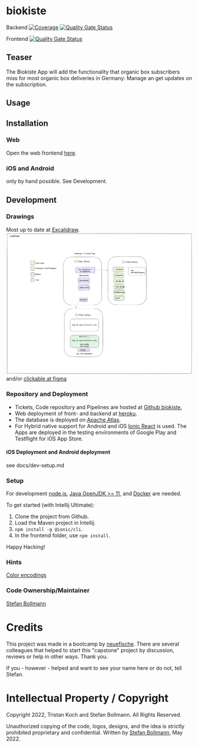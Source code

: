 # biokiste
Backend [![Coverage](https://sonarcloud.io/api/project_badges/measure?project=boltzmann_biokiste_backend&metric=coverage)](https://sonarcloud.io/summary/new_code?id=boltzmann_biokiste_backend)
[![Quality Gate Status](https://sonarcloud.io/api/project_badges/measure?project=boltzmann_biokiste_backend&metric=alert_status)](https://sonarcloud.io/summary/new_code?id=boltzmann_biokiste_backend) 

Frontend [![Quality Gate Status](https://sonarcloud.io/api/project_badges/measure?project=boltzmann_biokiste_frontend&metric=alert_status)](https://sonarcloud.io/summary/new_code?id=boltzmann_biokiste_frontend)
## Teaser
The Biokiste App will add the functionality that organic box subscribers miss for most organic box deliveries in Germany: Manage an get updates on the subscription.

## Usage

## Installation

### Web
Open the web frontend [here](https://biokiste.herokuapp.com/).

### iOS and Android
only by hand possible. See Development.


## Development

### Drawings
Most up to date at [Excalidraw](https://excalidraw.com/#json=s9IsmlYfdRogrS1eNLObL,3vjggi8Ya3kXuSB4HHUE4Q).
![Customer view](resources/biokiste_220512.png) and/or [clickable at figma](https://www.figma.com/file/Ysrx9lh0R2de59mFTg4TeT/Biokiste?node-id=7%3A21)


### Repository and Deployment
- Tickets, Code repository and Pipelines are hosted at [Github biokiste.](https://github.com/Boltzmann/biokiste)
- Web deployment of front- and backend at [heroku](https://dashboard.heroku.com/apps/biokiste/deploy/heroku-git).
- The database is deployed on [Apache Atlas](https://cloud.mongodb.com).
- For Hybrid native support for Android and iOS [Ionic React](https://ionicframework.com/docs/react) is used. The Apps are deployed in the testing environments of Google Play and Testflight for iOS App Store.

#### iOS Deployment and Android deployment
see docs/dev-setup.md

### Setup
For development [node.js](https://nodejs.org/en/), 
[Java OpenJDK >= 11](https://openjdk.java.net/projects/jdk/11/), 
and [Docker](https://www.docker.com/) are needed.

To get started (with Intellij Ultimate):
1. Clone the project from Github.
2. Load the Maven project in Intellij.
3. ``npm install -g @ionic/cli``.
4. In the frontend folder, use ``npm install``.

Happy Hacking!

### Hints
[Color encodings](https://coolors.co/306b34-d3b88c-482728-5ef38c-78a1bb)

### Code Ownership/Maintainer
[Stefan Bollmann](mailto:stefan.bollmann@rwth-aachen.de)

# Credits
This project was made in a bootcamp by [neuefische](https://www.neuefische.de). There are several colleagues that helped to start this "capstone" project by discussion, reviews or help in other ways. Thank you.

If you - however - helped and want to see your name here or do not, tell Stefan.

# Intellectual Property / Copyright
Copyright 2022, Tristan Koch and Stefan Bollmann. All Rights Reserved. 

Unauthorized copying of the code, logos, designs, and the idea is strictly prohibited proprietary and confidential. Written by [Stefan Bollmann](mailto:stefan.bollmann@rwth-aachen.de), May 2022.
